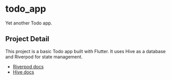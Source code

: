# todo_app

Yet another Todo app.

## Project Detail

This project is a basic Todo app built with Flutter.
It uses Hive as a database and Riverpod for state management.

- [Riverpod docs](https://riverpod.dev/)
- [Hive docs](https://docs.hivedb.dev/)
